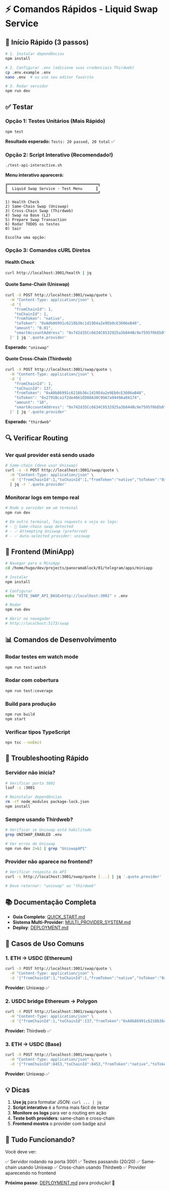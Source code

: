 # ⚡ Comandos Rápidos - Liquid Swap Service

## 🚀 Início Rápido (3 passos)

```bash
# 1. Instalar dependências
npm install

# 2. Configurar .env (adicione suas credenciais Thirdweb)
cp .env.example .env
nano .env  # ou use seu editor favorito

# 3. Rodar servidor
npm run dev
```

## ✅ Testar

### Opção 1: Testes Unitários (Mais Rápido)

```bash
npm test
```

**Resultado esperado:** `Tests: 20 passed, 20 total` ✅

### Opção 2: Script Interativo (Recomendado!)

```bash
./test-api-interactive.sh
```

**Menu interativo aparecerá:**
```
╔════════════════════════════════════════╗
║  Liquid Swap Service - Test Menu      ║
╚════════════════════════════════════════╝

1) Health Check
2) Same-Chain Swap (Uniswap)
3) Cross-Chain Swap (Thirdweb)
4) Swap na Base (L2)
5) Prepare Swap Transaction
6) Rodar TODOS os testes
0) Sair

Escolha uma opção:
```

### Opção 3: Comandos cURL Diretos

#### Health Check
```bash
curl http://localhost:3001/health | jq
```

#### Quote Same-Chain (Uniswap)
```bash
curl -X POST http://localhost:3001/swap/quote \
  -H "Content-Type: application/json" \
  -d '{
    "fromChainId": 1,
    "toChainId": 1,
    "fromToken": "native",
    "toToken": "0xA0b86991c6218b36c1d19D4a2e9Eb0cE3606eB48",
    "amount": "0.01",
    "smartAccountAddress": "0x742d35Cc6634C0532925a3b844Bc9e7595f0bEb0"
  }' | jq '.quote.provider'
```

**Esperado:** `"uniswap"`

#### Quote Cross-Chain (Thirdweb)
```bash
curl -X POST http://localhost:3001/swap/quote \
  -H "Content-Type: application/json" \
  -d '{
    "fromChainId": 1,
    "toChainId": 137,
    "fromToken": "0xA0b86991c6218b36c1d19D4a2e9Eb0cE3606eB48",
    "toToken": "0x2791Bca1f2de4661ED88A30C99A7a9449Aa84174",
    "amount": "10",
    "smartAccountAddress": "0x742d35Cc6634C0532925a3b844Bc9e7595f0bEb0"
  }' | jq '.quote.provider'
```

**Esperado:** `"thirdweb"`

## 🔍 Verificar Routing

### Ver qual provider está sendo usado

```bash
# Same-chain (deve usar Uniswap)
curl -s -X POST http://localhost:3001/swap/quote \
  -H "Content-Type: application/json" \
  -d '{"fromChainId":1,"toChainId":1,"fromToken":"native","toToken":"0xA0b86991c6218b36c1d19D4a2e9Eb0cE3606eB48","amount":"0.01","smartAccountAddress":"0x742d35Cc6634C0532925a3b844Bc9e7595f0bEb0"}' \
  | jq -r '.quote.provider'
```

### Monitorar logs em tempo real

```bash
# Rode o servidor em um terminal
npm run dev

# Em outro terminal, faça requests e veja os logs:
# - 🔄 Same-chain swap detected
# - ✅ Attempting Uniswap (preferred)
# - ✅ Auto-selected provider: uniswap
```

## 🎨 Frontend (MiniApp)

```bash
# Navegar para o MiniApp
cd /home/hugo/dev/projects/panoramablock/01/telegram/apps/miniapp

# Instalar
npm install

# Configurar
echo "VITE_SWAP_API_BASE=http://localhost:3001" > .env

# Rodar
npm run dev

# Abrir no navegador
# http://localhost:5173/swap
```

## 📊 Comandos de Desenvolvimento

### Rodar testes em watch mode
```bash
npm run test:watch
```

### Rodar com cobertura
```bash
npm run test:coverage
```

### Build para produção
```bash
npm run build
npm start
```

### Verificar tipos TypeScript
```bash
npx tsc --noEmit
```

## 🐛 Troubleshooting Rápido

### Servidor não inicia?
```bash
# Verificar porta 3001
lsof -i :3001

# Reinstalar dependências
rm -rf node_modules package-lock.json
npm install
```

### Sempre usando Thirdweb?
```bash
# Verificar se Uniswap está habilitado
grep UNISWAP_ENABLED .env

# Ver erros do Uniswap
npm run dev 2>&1 | grep "UniswapAPI"
```

### Provider não aparece no frontend?
```bash
# Verificar resposta da API
curl -s http://localhost:3001/swap/quote [...] | jq '.quote.provider'

# Deve retornar: "uniswap" ou "thirdweb"
```

## 📚 Documentação Completa

- **Guia Completo**: [QUICK_START.md](./QUICK_START.md)
- **Sistema Multi-Provider**: [MULTI_PROVIDER_SYSTEM.md](./MULTI_PROVIDER_SYSTEM.md)
- **Deploy**: [DEPLOYMENT.md](./DEPLOYMENT.md)

## 🎯 Casos de Uso Comuns

### 1. ETH → USDC (Ethereum)
```bash
curl -X POST http://localhost:3001/swap/quote \
  -H "Content-Type: application/json" \
  -d '{"fromChainId":1,"toChainId":1,"fromToken":"native","toToken":"0xA0b86991c6218b36c1d19D4a2e9Eb0cE3606eB48","amount":"0.1","smartAccountAddress":"0x742d35Cc6634C0532925a3b844Bc9e7595f0bEb0"}'
```
**Provider:** Uniswap ✅

### 2. USDC bridge Ethereum → Polygon
```bash
curl -X POST http://localhost:3001/swap/quote \
  -H "Content-Type: application/json" \
  -d '{"fromChainId":1,"toChainId":137,"fromToken":"0xA0b86991c6218b36c1d19D4a2e9Eb0cE3606eB48","toToken":"0x2791Bca1f2de4661ED88A30C99A7a9449Aa84174","amount":"100","smartAccountAddress":"0x742d35Cc6634C0532925a3b844Bc9e7595f0bEb0"}'
```
**Provider:** Thirdweb ✅

### 3. ETH → USDC (Base)
```bash
curl -X POST http://localhost:3001/swap/quote \
  -H "Content-Type: application/json" \
  -d '{"fromChainId":8453,"toChainId":8453,"fromToken":"native","toToken":"0x833589fCD6eDb6E08f4c7C32D4f71b54bdA02913","amount":"0.01","smartAccountAddress":"0x742d35Cc6634C0532925a3b844Bc9e7595f0bEb0"}'
```
**Provider:** Uniswap ✅

## 💡 Dicas

1. **Use jq** para formatar JSON: `curl ... | jq`
2. **Script interativo** é a forma mais fácil de testar
3. **Monitore os logs** para ver o routing em ação
4. **Teste both providers**: same-chain e cross-chain
5. **Frontend mostra** o provider com badge azul

## 🎉 Tudo Funcionando?

Você deve ver:

✅ Servidor rodando na porta 3001
✅ Testes passando (20/20)
✅ Same-chain usando Uniswap
✅ Cross-chain usando Thirdweb
✅ Provider aparecendo no frontend

**Próximo passo**: [DEPLOYMENT.md](./DEPLOYMENT.md) para produção! 🚀
